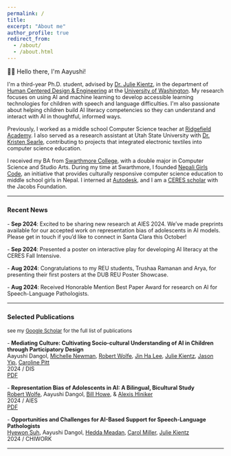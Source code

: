 ```yaml
---
permalink: /
title:
excerpt: "About me"
author_profile: true
redirect_from: 
  - /about/
  - /about.html
---
```


👋🏼 Hello there, I'm Aayushi!

<span style="font-size: 90%;">I'm a third-year Ph.D. student, advised by [Dr. Julie Kientz][julie], in the department of [Human Centered Design & Engineering][hcde] at the [University of Washington][uw]. My research focuses on using AI and machine learning to develop accessible learning technologies for children with speech and language difficulties. I'm also passionate about helping children build AI literacy competencies so they can understand and interact with AI in thoughtful, informed ways.</span>

<span style="font-size: 90%;">Previously, I worked as a middle school Computer Science teacher at [Ridgefield Academy][ridgefield]. I also served as a research assistant at Utah State University with [Dr. Kristen Searle][kristen], contributing to projects that integrated electronic textiles into computer science education.</span>

<span style="font-size: 90%;">I received my BA from [Swarthmore College][swarthmore], with a double major in Computer Science and Studio Arts. During my time at Swarthmore, I founded [Nepali Girls Code][lang], an initiative that provides culturally responsive computer science education to middle school girls in Nepal. I interned at [Autodesk][autodesk], and I am a [CERES scholar][ceres] with the Jacobs Foundation.</span>


---

### <span style="font-size: 90%;">Recent News</span>

<span style="font-size: 90%;">- **Sep 2024**: Excited to be sharing new research at AIES 2024. We’ve made preprints available for our accepted work on representation bias of adolescents in AI models. Please get in touch if you’d like to connect in Santa Clara this October!</span>

<span style="font-size: 90%;">- **Sep 2024**: Presented a poster on interactive play for developing AI literacy at the CERES Fall Intensive.</span>

<span style="font-size: 90%;">- **Aug 2024**: Congratulations to my REU students, Trushaa Ramanan and Arya, for presenting their first posters at the DUB REU Poster Showcase.</span>

<span style="font-size: 90%;">- **Aug 2024**: Received Honorable Mention Best Paper Award for research on AI for Speech-Language Pathologists.</span>

---

### <span style="font-size: 90%;">Selected Publications</span>

<small> see my [Google Scholar](https://scholar.google.com/citations?user=BRT9BREAAAAJ&hl=en) for the full list of publications </small>

<span style="font-size: 90%;">- **Mediating Culture: Cultivating Socio-cultural Understanding of AI in Children through Participatory Design**  
  Aayushi Dangol, [Michelle Newman][michelle], [Robert Wolfe][robert], [Jin Ha Lee][jinha], [Julie Kientz][julie], [Jason Yip][jason], [Caroline Pitt][caroline]  
  2024 / DIS  
  [PDF](https://dl.acm.org/doi/pdf/10.1145/3643834.3661515)</span>

<span style="font-size: 90%;">- **Representation Bias of Adolescents in AI: A Bilingual, Bicultural Study**  
  [Robert Wolfe][robert], Aayushi Dangol, [Bill Howe][bill], & [Alexis Hiniker][alexis]  
  2024 / AIES  
  [PDF](https://arxiv.org/pdf/2408.01961)</span>

<span style="font-size: 90%;">- **Opportunities and Challenges for AI-Based Support for Speech-Language Pathologists**  
  [Hyewon Suh][hyewon], Aayushi Dangol, [Hedda Meadan][hedda], [Carol Miller][carol], [Julie Kientz][julie]  
  2024 / CHIWORK</span>

<!-- 
I'm a third-year Ph.D. student, advised by [Dr. Julie Kientz][julie], in the department of [Human Centered Design & Engineering][hcde] at the [University of Washington][uw]. My research focuses on using AI and machine learning to develop accessible learning technologies for children with speech and language difficulties. I'm also passionate about helping children build AI literacy competencies so they can understand and interact with AI in thoughtful, informed ways.

Previously, I worked as a middle school Computer Science teacher at [Ridgefield Academy][ridgefield]. I also served as a research assistant at Utah State University with [Dr. Kristen Searle][kristen], contributing to projects that integrated electronic textiles into computer science education.

I received my BA from [Swarthmore College][swarthmore], with a double major in Computer Science and Studio Arts. During my time at Swarthmore, I founded [Nepali Girls Code][lang], an initiative that provides culturally responsive computer science education to middle school girls in Nepal. I interned at [Autodesk][autodesk], and I am a [CERES scholar][ceres] with the Jacobs Foundation.

I’m always open to collaborations and conversations. Please feel free to reach out!

---

### Recent News

- **Sep 2024**: Excited to be sharing new research at AIES 2024. We’ve made preprints available for our accepted work on representation bias of adolescents in AI models. Please get in touch if you’d like to connect in Santa Clara this October!
- **Sep 2024**: Presented a poster on interactive play for developing AI literacy at the CERES Fall Intensive.
- **Aug 2024**: Congratulations to my REU students, Trushaa Ramanan and Arya, for presenting their first posters at the DUB REU Poster Showcase.
- **Aug 2024**: Received Honorable Mention Best Paper Award for research on AI for Speech-Language Pathologists.

---

### Selected Publications

<small> see my [Google Scholar](https://scholar.google.com/citations?user=BRT9BREAAAAJ&hl=en) for the full list of publications </small>

- **Mediating Culture: Cultivating Socio-cultural Understanding of AI in Children through Participatory Design**  
  Aayushi Dangol, [Michelle Newman][michelle], [Robert Wolfe][robert], [Jin Ha Lee][jinha], [Julie Kientz][julie], [Jason Yip][jason], [Caroline Pitt][caroline]  
  2024 / DIS  
  [PDF](https://dl.acm.org/doi/pdf/10.1145/3643834.3661515)

- **Representation Bias of Adolescents in AI: A Bilingual, Bicultural Study**  
  [Robert Wolfe][robert], Aayushi Dangol, [Bill Howe][bill], & [Alexis Hiniker][alexis]  
  2024 / AIES  
  [PDF](https://arxiv.org/pdf/2408.01961)

- **Opportunities and Challenges for AI-Based Support for Speech-Language Pathologists**  
  [Hyewon Suh][hyewon], Aayushi Dangol, [Hedda Meadan][hedda], [Carol Miller][carol], [Julie Kientz][julie]  
  2024 / CHIWORK -->

---

[hcde]: https://hcde.washington.edu
[uw]: https://washington.edu
[swarthmore]: https://www.swarthmore.edu/
[lang]: https://www.swarthmore.edu/lang-center/lang-opportunity-scholarship-program
[ceres]: https://ceres.uci.edu/
[jacobs]: https://jacobsfoundation.org/
[ridgefield]: https://www.ridgefieldacademy.org/
[autodesk]: https://www.autodesk.com/?cjdata=MXxOfDB8WXww&mktvar002=afc_us_deeplink&AID=10282382&PID=8206971&SID=jkp_CjwKCAjw0t63BhAUEiwA5xP54QvH7l9aRQj31upWsENBDsOwidSxhsVB8pb6nl9zN-UXAJ0Zs5I-5hoCZV8QAvD_BwE&cjevent=394e60c97e0811ef8386acf70a1cb825&affname=8206971_10282382
[julie]: https://faculty.washington.edu/jkientz/
[kristen]: https://cehs.usu.edu/itls/people/kristin-searle
[michelle]: https://michelenewman.github.io/
[robert]: https://wolferobert3.github.io/
[jinha]: https://ischool.uw.edu/people/faculty/profile/jinhalee
[jason]: https://bigyipper.com/
[caroline]: https://faculty.washington.edu/pittc/
[bill]: https://ischool.uw.edu/people/faculty/profile/billhowe
[alexis]: https://www.alexishiniker.com/
[carol]: https://hhd.psu.edu/contact/carol-miller
[hedda]: https://spcd.charlotte.edu/people/hedda-meadan-kaplansky/
[hyewon]: https://scholar.google.com/citations?user=DpHT6UEAAAAJ&hl=en
